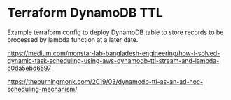 # Terraform DynamoDB TTL
Example terraform config to deploy DynamoDB table to store records to be processed by lambda function at a later date.


https://medium.com/monstar-lab-bangladesh-engineering/how-i-solved-dynamic-task-scheduling-using-aws-dynamodb-ttl-stream-and-lambda-c0da5ebd6597

https://theburningmonk.com/2019/03/dynamodb-ttl-as-an-ad-hoc-scheduling-mechanism/